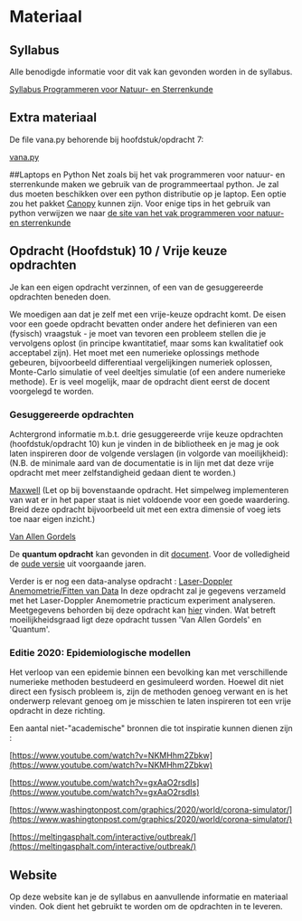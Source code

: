 # Materiaal

## Syllabus
Alle benodigde informatie voor dit vak kan gevonden
worden in de syllabus.

[Syllabus Programmeren voor Natuur- en Sterrenkunde](progns_2020_v20200330_2.pdf)


## Extra materiaal
De file vana.py behorende bij hoofdstuk/opdracht 7:

[vana.py](vana.py)

##Laptops en Python
Net zoals bij het vak programmeren voor natuur- en sterrenkunde maken we gebruik van de programmeertaal python.
Je zal dus moeten beschikken over een python distributie op je laptop. Een optie zou het pakket  [Canopy](https://store.enthought.com/downloads/) kunnen zijn.
Voor enige tips in het gebruik van python verwijzen we naar
[de site van het vak programmeren voor natuur- en sterrenkunde](https://progns.mprog.nl/)

## Opdracht (Hoofdstuk) 10 / Vrije keuze opdrachten

Je kan een eigen opdracht verzinnen, of een van de gesuggereerde opdrachten beneden doen.

We moedigen aan dat je zelf met een vrije-keuze opdracht komt.
De eisen voor een goede opdracht bevatten onder andere het definieren van een (fysisch) vraagstuk - je moet van tevoren
een probleem stellen die je vervolgens oplost (in principe kwantitatief, maar soms kan kwalitatief ook acceptabel zijn).
Het moet met een numerieke oplossings methode gebeuren, bijvoorbeeld differentiaal vergelijkingen numeriek oplossen, Monte-Carlo simulatie of
veel deeltjes simulatie (of een andere numerieke methode).
Er is veel mogelijk, maar de opdracht dient eerst de docent voorgelegd te worden.

### Gesuggereerde opdrachten
Achtergrond informatie m.b.t. drie gesuggereerde vrije keuze opdrachten (hoofdstuk/opdracht 10) kun 
je vinden in de bibliotheek en je mag je ook laten inspireren door de volgende verslagen (in volgorde van moeilijkheid):
(N.B. de minimale aard van de documentatie is in lijn met dat deze vrije opdracht met meer zelfstandigheid gedaan dient te worden.)

[Maxwell](numnat_maxwell.pdf)
(Let op bij bovenstaande opdracht. Het simpelweg implementeren van wat er in
het paper staat is niet voldoende voor een goede waardering. Breid deze 
opdracht bijvoorbeeld uit met een extra dimensie of voeg iets toe naar eigen
inzicht.)

[Van Allen Gordels](numnat_vanallen.pdf)

De **quantum opdracht** kan gevonden in dit [document](Quantum_Tunneling.pdf).
Voor de volledigheid de [oude versie](numnat_quantum.pdf) uit voorgaande jaren.

Verder is er nog een data-analyse opdracht :
[Laser-Doppler Anemometrie/Fitten van Data](lda_opdracht10.pdf)
In deze opdracht zal je gegevens verzameld
met het Laser-Doppler Anemometrie practicum experiment analyseren.
Meetgegevens behorden bij deze opdracht kan [hier](meetgegevens_lda.zip) vinden.
Wat betreft moeilijkheidsgraad ligt deze opdracht tussen 'Van Allen Gordels' en 'Quantum'.

### Editie 2020: Epidemiologische modellen
Het verloop van een epidemie binnen een bevolking kan met verschillende numerieke methoden bestudeerd en gesimuleerd worden.
Hoewel dit niet direct een fysisch probleem is, zijn de methoden genoeg verwant en is het onderwerp relevant genoeg om je misschien
te laten inspireren tot een vrije opdracht in deze richting.

Een aantal niet-"academische" bronnen die tot inspiratie kunnen dienen zijn :

[https://www.youtube.com/watch?v=NKMHhm2Zbkw](https://www.youtube.com/watch?v=NKMHhm2Zbkw)

[https://www.youtube.com/watch?v=gxAaO2rsdIs](https://www.youtube.com/watch?v=gxAaO2rsdIs)

[https://www.washingtonpost.com/graphics/2020/world/corona-simulator/](https://www.washingtonpost.com/graphics/2020/world/corona-simulator/)

[https://meltingasphalt.com/interactive/outbreak/](https://meltingasphalt.com/interactive/outbreak/)

## Website
Op deze website kan je de syllabus en aanvullende informatie en materiaal vinden. Ook dient het gebruikt te worden om de opdrachten in te leveren. 
